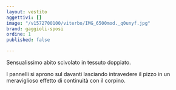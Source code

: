```yaml
---
layout: vestito
aggettivi: []
image: "/v1572700100/viterbo/IMG_6500mod._q0unyf.jpg"
brand: gaggioli-sposi
ordine: 1
published: false

---
```

Sensualissimo abito scivolato in tessuto doppiato. 

I pannelli si aprono sul davanti lasciando intravedere il pizzo in un meraviglioso effetto di continuità con il corpino.